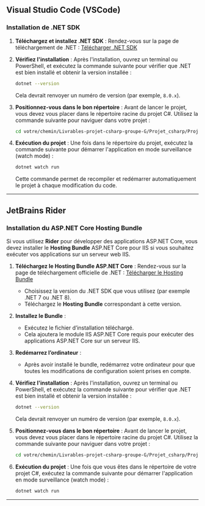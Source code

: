 ## Visual Studio Code (VSCode)

### Installation de .NET SDK

1. **Téléchargez et installez .NET SDK** :
   Rendez-vous sur la page de téléchargement de .NET :
   [Télécharger .NET SDK](https://dotnet.microsoft.com/fr-fr/download)

2. **Vérifiez l'installation** :
   Après l'installation, ouvrez un terminal ou PowerShell, et exécutez la commande suivante pour vérifier que .NET est bien installé et obtenir la version installée :

   ```bash
   dotnet --version
   ```

   Cela devrait renvoyer un numéro de version (par exemple, `8.0.x`).


3. **Positionnez-vous dans le bon répertoire** :
   Avant de lancer le projet, vous devez vous placer dans le répertoire racine du projet C#. Utilisez la commande suivante pour naviguer dans votre projet :

   ```bash
   cd votre/chemin/Livrables-projet-csharp-groupe-G/Projet_csharp/Projet_csharp
   ```

4. **Exécution du projet** :
   Une fois dans le répertoire du projet, exécutez la commande suivante pour démarrer l'application en mode surveillance (watch mode) :

   ```bash
   dotnet watch run
   ```

   Cette commande permet de recompiler et redémarrer automatiquement le projet à chaque modification du code.

---

## JetBrains Rider

### Installation du ASP.NET Core Hosting Bundle

Si vous utilisez **Rider** pour développer des applications ASP.NET Core, vous devez installer le **Hosting Bundle** ASP.NET Core pour IIS si vous souhaitez exécuter vos applications sur un serveur web IIS.


1. **Téléchargez le Hosting Bundle ASP.NET Core** :
   Rendez-vous sur la page de téléchargement officielle de .NET :
   [Télécharger le Hosting Bundle](https://dotnet.microsoft.com/en-us/download/dotnet)

    - Choisissez la version du .NET SDK que vous utilisez (par exemple .NET 7 ou .NET 8).
    - Téléchargez le **Hosting Bundle** correspondant à cette version.


2. **Installez le Bundle** :
    - Exécutez le fichier d’installation téléchargé.
    - Cela ajoutera le module IIS ASP.NET Core requis pour exécuter des applications ASP.NET Core sur un serveur IIS.


3. **Redémarrez l’ordinateur** :
    - Après avoir installé le bundle, redémarrez votre ordinateur pour que toutes les modifications de configuration soient prises en compte.


4. **Vérifiez l'installation** :
   Après l'installation, ouvrez un terminal ou PowerShell, et exécutez la commande suivante pour vérifier que .NET est bien installé et obtenir la version installée :

   ```bash
   dotnet --version
   ```
   Cela devrait renvoyer un numéro de version (par exemple, `8.0.x`).


5. **Positionnez-vous dans le bon répertoire** :
   Avant de lancer le projet, vous devez vous placer dans le répertoire racine du projet C#. Utilisez la commande suivante pour naviguer dans votre projet :

   ```bash
   cd votre/chemin/Livrables-projet-csharp-groupe-G/Projet_csharp/Projet_csharp
   ```


6. **Exécution du projet** :
   Une fois que vous êtes dans le répertoire de votre projet C#, exécutez la commande suivante pour démarrer l'application en mode surveillance (watch mode) :
    
   ```bash
   dotnet watch run
   ```

---
